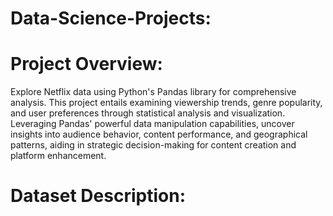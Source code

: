# Data-Science-Projects:


# Project Overview:
Explore Netflix data using Python's Pandas library for comprehensive analysis. This project entails examining viewership trends, genre popularity, and user preferences through statistical analysis and visualization. Leveraging Pandas' powerful data manipulation capabilities, uncover insights into audience behavior, content performance, and geographical patterns, aiding in strategic decision-making for content creation and platform enhancement.

# Dataset Description:
